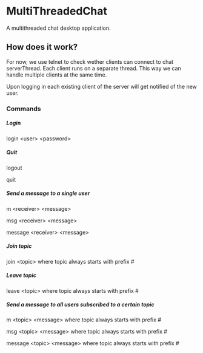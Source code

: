 # MultiThreadedChat
A multithreaded chat desktop application.

## How does it work? 
For now, we use telnet to check wether clients can connect to chat serverThread. Each client runs on a separate thread. This way we can handle multiple clients at the same time.

Upon logging in each existing client of the server will get notified of the new user.

### Commands
##### Login
login \<user> \<password>
##### Quit
logout

quit
##### Send a message to a single user
m \<receiver> \<message>

msg \<receiver> \<message>

message \<receiver> \<message>
##### Join topic
join \<topic> where topic always starts with prefix #
##### Leave topic
leave \<topic> where topic always starts with prefix #
##### Send a message to all users subscribed to a certain topic
m \<topic> \<message> where topic always starts with prefix #

msg \<topic> \<message> where topic always starts with prefix #

message \<topic> \<message> where topic always starts with prefix #

